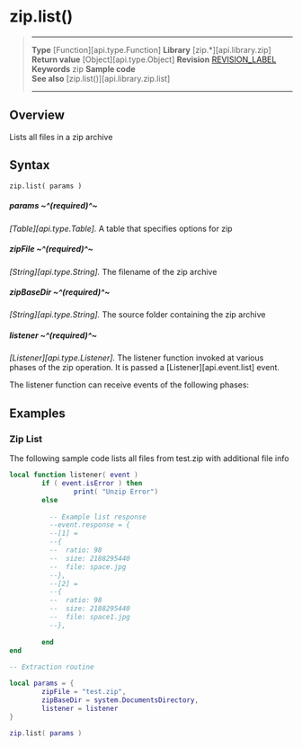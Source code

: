 # zip.list()

> --------------------- ------------------------------------------------------------------------------------------
> __Type__              [Function][api.type.Function]
> __Library__           [zip.*][api.library.zip]
> __Return value__      [Object][api.type.Object]
> __Revision__          [REVISION_LABEL](REVISION_URL)
> __Keywords__          zip
> __Sample code__       
> __See also__          [zip.list()][api.library.zip.list]
>                       
>                       
>                       
> --------------------- ------------------------------------------------------------------------------------------

## Overview

Lists all files in a zip archive

## Syntax

	zip.list( params )

##### params ~^(required)^~
_[Table][api.type.Table]._ A table that specifies options for zip

##### zipFile ~^(required)^~
_[String][api.type.String]._ The filename of the zip archive

##### zipBaseDir ~^(required)^~
_[String][api.type.String]._ The source folder containing the zip archive

##### listener ~^(required)^~
_[Listener][api.type.Listener]._ The listener function invoked at various phases of the zip operation. It is passed a [Listener][api.event.list] event. 

The listener function can receive events of the following phases:


<!--

#Coming Soon
* `"began"` - The first notification, indicates that extraction began.>
* `"ended"` - The final notification, when the extraction is finished.>

By default, the listener will only receive `"ended"` events.  If params.progress (described below) is set to true, then the listener will also receive `"began"` and `"progress"` events.

-->

## Examples

### Zip List
The following sample code lists all files from test.zip with additional file info

``````lua
local function listener( event )
        if ( event.isError ) then
                print( "Unzip Error")
        else
    
          -- Example list response
          --event.response = {
          --[1] =
          --{
          --  ratio: 98
          --  size: 2188295440
          --  file: space.jpg
          --},
          --[2] =
          --{
          --  ratio: 98
          --  size: 2188295440
          --  file: space1.jpg
          --},
		
        end
end
 
-- Extraction routine

local params = {
        zipFile = "test.zip",
        zipBaseDir = system.DocumentsDirectory,
        listener = listener
}

zip.list( params )

``````



  

